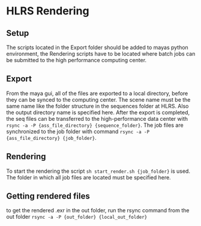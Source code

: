 # HLRS Rendering
## Setup
The scripts located in the Export folder should be added to mayas python environment, the Rendering scripts have to be located where batch jobs can be submitted to the high performance computing center. 
## Export
From the maya gui, all of the files are exported to a local directory, before they can be synced to the computing center. The scene name must be the same name like the folder structure in the sequences folder at HLRS. Also the output directory name is specified here.
After the export is completed, the seq files can be transferred to the high-performance data center with ```rsync -a -P {ass_file_directory} {sequence_folder}```. 
The job files are synchronized to the job folder with command ```rsync -a -P {ass_file_directory} {job_folder}```.
## Rendering
To start the rendering the script ```sh start_render.sh {job_folder}``` is used. The folder in which all job files are located must be specified here.
## Getting rendered files
to get the rendered .exr in the out folder, run the rsync command from the out folder ```rsync -a -P {out_folder} {local_out_folder}```